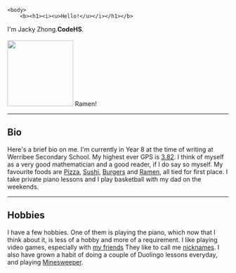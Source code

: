 <!DOCTYPE html>
<html>
    <head>
        <title>About me</title>
    </head>

    <body>
        <b><h1><i><u>Hello!</u></i></h1></b>
I'm Jacky Zhong.<b>CodeHS</b>.<br><br>
<a href="https://en.wikipedia.org/wiki/Ramen"><img src="https://shorturl.at/rDEG0" width="150" height="150"></a> Ramen!
<hr>
<h2>Bio</h2>
<p>Here's a brief bio on me. I'm currently in Year 8 at the time of writing at Werribee Secondary School.
My highest ever GPS is <u>3.82</u>. I think of myself as a very good mathematician and a good reader, if I do say so myself.
My favourite foods are <a href="https://en.wikipedia.org/wiki/Pizza">Pizza</a>, <a href="https://en.wikipedia.org/wiki/Sushi">Sushi</a>, <a href="https://en.wikipedia.org/wiki/Hamburger">Burgers</a> and 
<a href="https://en.wikipedia.org/wiki/Ramen">Ramen</a>, all tied for first place. I take private piano lessons and I play basketball with my dad
on the weekends.</p>
<hr>
<h2>Hobbies</h2>
<p>I have a few hobbies. One of them is playing the piano, which now that I think about it, is less of a hobby and more of a requirement.
I like playing video games, especially with <a href="https://en.wikipedia.org/wiki/Imaginary_friend">my friends</a> They like to call me <a href="https://en.wikipedia.org/wiki/Profanity">nicknames</a>. I also have grown a habit of doing a couple of Duolingo lessons everyday, and playing
<a href="https://en.wikipedia.org/wiki/Minesweeper_(video_game)">Minesweeper</a>.
    </body>
</html>
